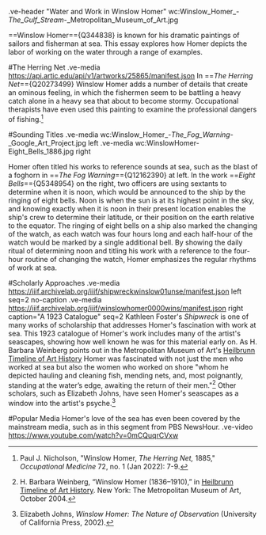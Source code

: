 .ve-header "Water and Work in Winslow Homer" wc:Winslow_Homer_-_The_Gulf_Stream_-_Metropolitan_Museum_of_Art.jpg

==Winslow Homer=={Q344838} is known for his dramatic paintings of sailors and fisherman at sea. This essay explores how Homer depicts the labor of working on the water through a range of examples. 

#The Herring Net
.ve-media https://api.artic.edu/api/v1/artworks/25865/manifest.json
In ==*The Herring Net*=={Q20273499} Winslow Homer adds a number of details that create an ominous feeling, in which the fishermen seem to be battling a heavy catch alone in a heavy sea that about to become stormy. Occupational therapists have even used this painting to examine the professional dangers of fishing.[^1] 

#Sounding Titles
.ve-media wc:Winslow_Homer_-_The_Fog_Warning_-_Google_Art_Project.jpg left
.ve-media wc:WinslowHomer-Eight_Bells_1886.jpg right

Homer often titled his works to reference sounds at sea, such as the blast of a foghorn in ==*The Fog Warning*=={Q12162390} at left. In the work ==*Eight Bells*=={Q5348954} on the right, two officers are using sextants to determine when it is noon, which would be announced to the ship by the ringing of eight bells. Noon is when the sun is at its highest point in the sky, and knowing exactly when it is noon in their present location enables the ship's crew to determine their latitude, or their position on the earth relative to the equator. The ringing of eight bells on a ship also marked the changing of the watch, as each watch was four hours long and each half-hour of the watch would be marked by a single additional bell. By showing the daily ritual of determining noon and titling his work with a reference to the four-hour routine of changing the watch, Homer emphasizes the regular rhythms of work at sea.

#Scholarly Approaches
.ve-media https://iiif.archivelab.org/iiif/shipwreckwinslow01unse/manifest.json left seq=2 no-caption
.ve-media https://iiif.archivelab.org/iiif/winslowhomer0000wins/manifest.json right caption="A 1923 Catalogue" seq=2
Kathleen Foster's *Shipwreck* is one of many works of scholarship that addresses Homer's fascination with work at sea. This 1923 catalogue of Homer's work includes many of the artist's seascapes, showing how well known he was for this material early on. As H. Barbara Weinberg points out in the Metropolitan Museum of Art's [Heilbrunn Timeline of Art History]( https://www.metmuseum.org/toah/hd/homr/hd_homr.htm) Homer was fascinated with not just the men who worked at sea but also the women who worked on shore "whom he depicted hauling and cleaning fish, mending nets, and, most poignantly, standing at the water’s edge, awaiting the return of their men."[^2] Other scholars, such as Elizabeth Johns, have seen Homer's seascapes as a window into the artist's psyche.[^3]

#Popular Media
Homer's love of the sea has even been covered by the mainstream media, such as in this segment from PBS NewsHour.
.ve-video https://www.youtube.com/watch?v=0mCQuqrCVxw 

[^1]: Paul J. Nicholson, "Winslow Homer, *The Herring Net,* 1885," *Occupational Medicine* 72, no. 1 (Jan 2022): 7-9.
[^2]: H. Barbara Weinberg, “Winslow Homer (1836–1910),” in [Heilbrunn Timeline of Art History](http://www.metmuseum.org/toah/hd/homr/hd_homr.htm). New York: The Metropolitan Museum of Art, October 2004. 
[^3]: Elizabeth Johns, *Winslow Homer: The Nature of Observation* (University of California Press, 2002).